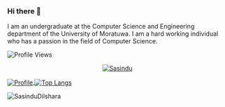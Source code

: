 ### Hi there 👋
I am an undergraduate at the Computer Science and Engineering department of the University of Moratuwa.
I am a hard working individual who has a passion in the field of Computer
Science.

![Profile Views](https://komarev.com/ghpvc/?username=SasinduDilshara&color=brightgreen)

<p align="center">
  <a href="https://github.com/SasinduDilshara">
   <img src="https://github-profile-trophy.vercel.app/?username=SasinduDilshara&theme=oldie&row=1&column=6&include_all_commits=true&margin-w=15" alt="Sasindu">
  </a>
  </p>

<a href="https://github.com/SasinduDilshara">
  <img alt="Profile" align="center" src="https://github-readme-stats.vercel.app/api?username=SasinduDilshara&count_private=true&show_icons=true&custom_title=My%20Github%20Statistics&include_all_commits=true" />
</a>
<a href="https://github.com/SasinduDilshara">
  <img alt="Top Langs" align="center" src="https://github-readme-stats.vercel.app/api/top-langs/?username=SasinduDilshara&include_all_commits=true&langs_count=9&layout=compact&hide=CSS,PHP" />
</a>
<p><img align="center" src="https://github-readme-streak-stats.herokuapp.com/?user=SasinduDilshara" alt="SasinduDilshara"/></p> 

